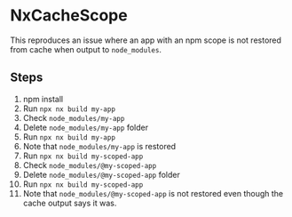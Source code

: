 # NxCacheScope

This reproduces an issue where an app with an npm scope is not restored from cache when output to `node_modules`.

## Steps

1. npm install
2. Run `npx nx build my-app`
3. Check `node_modules/my-app`
4. Delete `node_modules/my-app` folder
5. Run `npx nx build my-app`
6. Note that `node_modules/my-app` is restored
7. Run `npx nx build my-scoped-app`
8. Check `node_modules/@my-scoped-app`
9. Delete `node_modules/@my-scoped-app` folder
10. Run `npx nx build my-scoped-app`
11. Note that `node_modules/@my-scoped-app` is not restored even though the cache output says it was.
